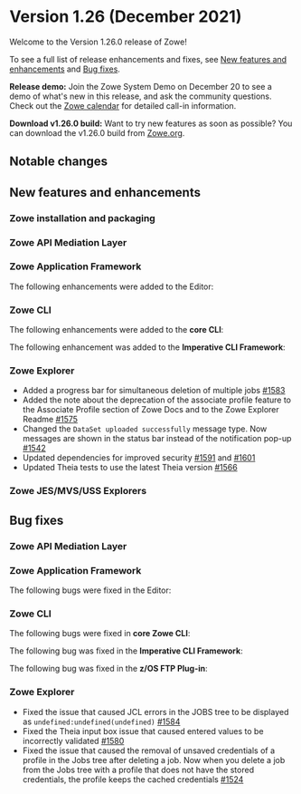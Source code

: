 # Version 1.26 (December 2021)

Welcome to the Version 1.26.0 release of Zowe! 

To see a full list of release enhancements and fixes, see [New features and enhancements](#new-features-and-enhancements) and [Bug fixes](#bug-fixes). 

**Release demo:** Join the Zowe System Demo on December 20 to see a demo of what's new in this release, and ask the community questions. Check out the [Zowe calendar](https://lists.openmainframeproject.org/g/zowe-dev/calendar1) for detailed call-in information.

**Download v1.26.0 build:** Want to try new features as soon as possible? You can download the v1.26.0 build from [Zowe.org](https://www.zowe.org/download.html).

## Notable changes


## New features and enhancements

### Zowe installation and packaging

### Zowe API Mediation Layer

### Zowe Application Framework

The following enhancements were added to the Editor:

### Zowe CLI

The following enhancements were added to the **core CLI**:

The following enhancement was added to the **Imperative CLI Framework**:

### Zowe Explorer

- Added a progress bar for simultaneous deletion of multiple jobs [#1583](https://github.com/zowe/vscode-extension-for-zowe/pull/1583)
- Added the note about the deprecation of the associate profile feature to the Associate Profile section of Zowe Docs and to the Zowe Explorer Readme [#1575](https://github.com/zowe/vscode-extension-for-zowe/pull/1575)
- Changed the `DataSet uploaded successfully` message type. Now messages are shown in the status bar instead of the notification pop-up [#1542](https://github.com/zowe/vscode-extension-for-zowe/pull/1542)
- Updated dependencies for improved security [#1591](https://github.com/zowe/vscode-extension-for-zowe/pull/1591) and [#1601](https://github.com/zowe/vscode-extension-for-zowe/pull/1601)
- Updated Theia tests to use the latest Theia version [#1566](https://github.com/zowe/vscode-extension-for-zowe/pull/1566)

### Zowe JES/MVS/USS Explorers

## Bug fixes

### Zowe API Mediation Layer

### Zowe Application Framework

The following bugs were fixed in the Editor:

### Zowe CLI

The following bugs were fixed in **core Zowe CLI**:

The following bug  was fixed in the **Imperative CLI Framework**:

The following bug was fixed in the **z/OS FTP Plug-in**:

### Zowe Explorer

- Fixed the issue that caused JCL errors in the JOBS tree to be displayed as `undefined:undefined(undefined)` [#1584](https://github.com/zowe/vscode-extension-for-zowe/pull/1584)
- Fixed the Theia input box issue that caused entered values to be incorrectly validated [#1580](https://github.com/zowe/vscode-extension-for-zowe/pull/1580)
- Fixed the issue that caused the removal of unsaved credentials of a profile in the Jobs tree after deleting a job. Now when you delete a job from the Jobs tree with a profile that does not have the stored credentials, the profile keeps the cached credentials [#1524](https://github.com/zowe/vscode-extension-for-zowe/pull/1524)